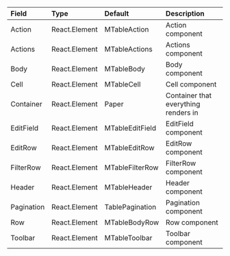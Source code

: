 | Field         | Type          | Default         | Description                                                                               |
|:--------------|:--------------|:----------------|:------------------------------------------------------------------------------------------|
| Action        | React.Element | MTableAction    | Action component                                                                          |
| Actions       | React.Element | MTableActions   | Actions component                                                                         |
| Body          | React.Element | MTableBody      | Body component                                                                            |
| Cell          | React.Element | MTableCell      | Cell component                                                                            |
| Container     | React.Element | Paper           | Container that everything renders in                                                      |
| EditField     | React.Element | MTableEditField | EditField component                                                                       |
| EditRow       | React.Element | MTableEditRow   | EditRow component                                                                         |
| FilterRow     | React.Element | MTableFilterRow | FilterRow component                                                                       |
| Header        | React.Element | MTableHeader    | Header component                                                                          |
| Pagination    | React.Element | TablePagination | Pagination component                                                                      |
| Row           | React.Element | MTableBodyRow   | Row component                                                                             |
| Toolbar       | React.Element | MTableToolbar   | Toolbar component                                                                         |